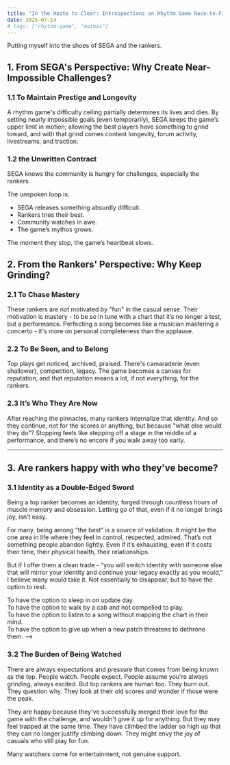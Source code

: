 ```yaml
---
title: "In the Haste to Clear: Introspections on Rhythm Game Race-to-Firsts"
date: 2025-07-14
# tags: ["rhythm-game", "maimai"]
---
```


Putting myself into the shoes of SEGA and the rankers.

## 1. From SEGA's Perspective: Why Create Near-Impossible Challenges?

### 1.1 To Maintain Prestige and Longevity
A rhythm game's difficulty ceiling partially determines its lives and dies.
By setting nearly impossible goals (even temporarily), SEGA keeps the game’s upper limit in motion; allowing the best players have something to grind toward, and with that grind comes content longevity, forum activity, livestreams, and traction.

### 1.2 the Unwritten Contract
SEGA knows the community is hungry for challenges, especially the rankers.

The unspoken loop is:

- SEGA releases something absurdly difficult.
- Rankers tries their best.
- Community watches in awe.
- The game’s mythos grows.

The moment they stop, the game’s heartbeat slows.

## 2. From the Rankers' Perspective: Why Keep Grinding?

### 2.1 To Chase Mastery
These rankers are not motivated by "fun" in the casual sense. Their motivation is mastery - to be so in tune with a chart that it’s no longer a test, but a performance. Perfecting a song becomes like a musician mastering a concerto - it's more on personal completeness than the applause.

### 2.2 To Be Seen, and to Belong
Top plays get noticed, archived, praised. There's camaraderie (even shallower), competition, legacy. The game becomes a canvas for reputation, and that reputation means a lot, if not everything, for the rankers.

### 2.3 It’s Who They Are Now
After reaching the pinnacles, many rankers internalize that identity. And so they continue, not for the scores or anything, but because "what else would they do"? Stopping feels like stepping off a stage in the middle of a performance, and there’s no encore if you walk away too early.

---

## 3. Are rankers happy with who they've become?

### 3.1 Identity as a Double-Edged Sword
Being a top ranker becomes an identity, forged through countless hours of muscle memory and obsession. Letting go of that, even if it no longer brings joy, isn’t easy.

For many, being among “the best” is a source of validation. It might be the one area in life where they feel in control, respected, admired. That’s not something people abandon lightly. Even if it’s exhausting, even if it costs their time, their physical health, their relationships.

But if I offer them a clean trade - “you will switch identity with someone else that will mirror your identity and continue your legacy exactly as you would," I believe many would take it. Not essentially to disappear, but to have the option to rest.

To have the option to sleep in on update day.  
To have the option to walk by a cab and not compelled to play.  
To have the option to listen to a song without mapping the chart in their mind.  
To have the option to give up when a new patch threatens to dethrone them. -->

### 3.2 The Burden of Being Watched
There are always expectations and pressure that comes from being known as the top. People watch. People expect. People assume you're always grinding, always excited. But top rankers are human too. They burn out. They question why. They look at their old scores and wonder if those were the peak.

They are happy because they've successfully merged their love for the game with the challenge, and wouldn't give it up for anything. But they may feel trapped at the same time. They have climbed the ladder so high up that they can no longer justify climbing down. They might envy the joy of casuals who still play for fun.

Many watchers come for entertainment, not genuine support.